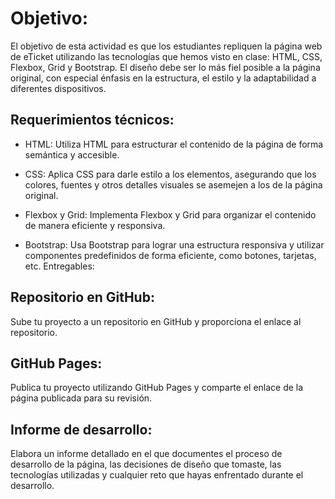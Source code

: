 # Objetivo:

El objetivo de esta actividad es que los estudiantes repliquen la página web de eTicket utilizando las tecnologías que hemos visto en clase: HTML, CSS, Flexbox, Grid y Bootstrap. El diseño debe ser lo más fiel posible a la página original, con especial énfasis en la estructura, el estilo y la adaptabilidad a diferentes dispositivos.

## Requerimientos técnicos:

- HTML: Utiliza HTML para estructurar el contenido de la página de forma semántica y accesible.

- CSS: Aplica CSS para darle estilo a los elementos, asegurando que los colores, fuentes y otros detalles visuales se asemejen a los de la página original.

- Flexbox y Grid: Implementa Flexbox y Grid para organizar el contenido de manera eficiente y responsiva.

- Bootstrap: Usa Bootstrap para lograr una estructura responsiva y utilizar componentes predefinidos de forma eficiente, como botones, tarjetas, etc.
Entregables:

## Repositorio en GitHub: 
Sube tu proyecto a un repositorio en GitHub y proporciona el enlace al repositorio.

## GitHub Pages: 
Publica tu proyecto utilizando GitHub Pages y comparte el enlace de la página publicada para su revisión.

## Informe de desarrollo: 
Elabora un informe detallado en el que documentes el proceso de desarrollo de la página, las decisiones de diseño que tomaste, las tecnologías utilizadas y cualquier reto que hayas enfrentado durante el desarrollo.
